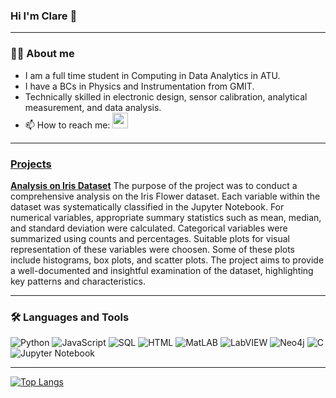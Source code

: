 ### Hi I'm Clare 👋

---

### 👩‍💻 About me
- I am a full time student in Computing in Data Analytics in ATU.
- I have a BCs in Physics and Instrumentation from GMIT.
- Technically skilled in electronic design, sensor calibration, analytical measurement, and data analysis.
- 📫 How to reach me: <a href="https://www.linkedin.com/in/clare-tubridy99/"><img src="https://img.shields.io/badge/linkedin-%230077B5.svg?&style=for-the-badge&logo=linkedin&logoColor=white" height=25>

---

### Projects
**[Analysis on Iris Dataset](https://github.com/claretubs/fundamentals-data-analysis-project.git)**
The purpose of the project was to conduct a comprehensive analysis on the Iris Flower dataset. Each variable within the dataset was systematically classified in the Jupyter Notebook. For numerical variables, appropriate summary statistics such as mean, median, and standard deviation were calculated. Categorical variables were summarized using counts and percentages. Suitable plots for visual representation of these variables were choosen. Some of these plots include histograms, box plots, and scatter plots. The project aims to provide a well-documented and insightful examination of the dataset, highlighting key patterns and characteristics.

---

### 🛠 Languages and Tools
![Python](https://img.shields.io/badge/-Python-000?&logo=Python)
![JavaScript](https://img.shields.io/badge/-JavaScript-000?&logo=JavaScript)
![SQL](https://img.shields.io/badge/-SQL-000?&logo=MySQL)
![HTML](https://img.shields.io/badge/-HTML-000?&logo=HTML)
![MatLAB](https://img.shields.io/badge/-MatLAB-000?&logo=MatLAB)
![LabVIEW](https://img.shields.io/badge/-LabVIEW-000?&logo=LabVIEW)
![Neo4j](https://img.shields.io/badge/-Neo4j-000?&logo=Neo4j)
![C](https://img.shields.io/badge/-C-000?&logo=C)
![Jupyter Notebook](https://img.shields.io/badge/-Jupyter%20Notebook-000?&logo=Jupyter%20Notebook)

---

[![Top Langs](https://github-readme-stats.vercel.app/api/top-langs/?username=claretubs&theme=github_dark)](https://github.com/anuraghazra/github-readme-stats)
